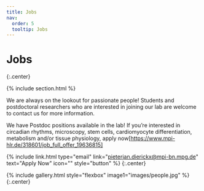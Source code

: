 ```yaml
---
title: Jobs
nav:
  order: 5
  tooltip: Jobs
---
```


# <i class="fas fa-users"></i>Jobs


{:.center}

{% include section.html %}

We are always on the lookout for passionate people! Students and postdoctoral researchers who are interested in joining our lab are welcome to contact us for more information.

We have Postdoc positions available in the lab! If you’re interested in circadian rhythms, microscopy, stem cells, cardiomyocyte differentiation, metabolism and/or tissue physiology, apply now[https://www.mpi-hlr.de/318601/job_full_offer_19636815]

{% include link.html type="email" link="pieterjan.dierickx@mpi-bn.mpg.de" text="Apply Now" icon="" style="button" %}
{:.center}


{% include gallery.html style="flexbox" image1="images/people.jpg" %} {:.center}
